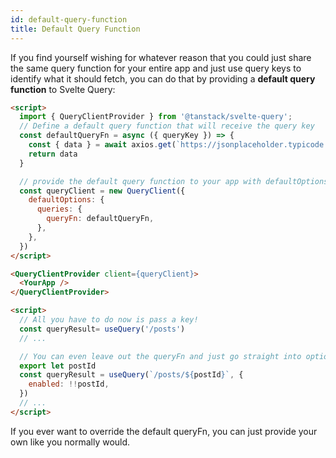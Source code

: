 ```yaml
---
id: default-query-function
title: Default Query Function
---
```


If you find yourself wishing for whatever reason that you could just share the same query function for your entire app and just use query keys to identify what it should fetch, you can do that by providing a **default query function** to Svelte Query:

```markdown
<script>
  import { QueryClientProvider } from '@tanstack/svelte-query';
  // Define a default query function that will receive the query key
  const defaultQueryFn = async ({ queryKey }) => {
    const { data } = await axios.get(`https://jsonplaceholder.typicode.com${queryKey[0]}`)
    return data
  }

  // provide the default query function to your app with defaultOptions
  const queryClient = new QueryClient({
    defaultOptions: {
      queries: {
        queryFn: defaultQueryFn,
      },
    },
  })
</script>

<QueryClientProvider client={queryClient}>
  <YourApp />
</QueryClientProvider>

```
```markdown
<script>
  // All you have to do now is pass a key!
  const queryResult= useQuery('/posts')
  // ...

  // You can even leave out the queryFn and just go straight into options
  export let postId
  const queryResult = useQuery(`/posts/${postId}`, {
    enabled: !!postId,
  })
  // ...
</script>
```

If you ever want to override the default queryFn, you can just provide your own like you normally would.
